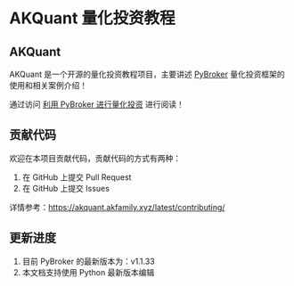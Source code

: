 # AKQuant 量化投资教程

## AKQuant

AKQuant 是一个开源的量化投资教程项目，主要讲述 [PyBroker](https://github.com/edtechre/pybroker) 量化投资框架的使用和相关案例介绍！

通过访问 [利用 PyBroker 进行量化投资](https://akquant.akfamily.xyz/) 进行阅读！

## 贡献代码

欢迎在本项目贡献代码，贡献代码的方式有两种：

1. 在 GitHub 上提交 Pull Request
2. 在 GitHub 上提交 Issues

详情参考：https://akquant.akfamily.xyz/latest/contributing/

## 更新进度

1. 目前 PyBroker 的最新版本为：v1.1.33
2. 本文档支持使用 Python 最新版本编辑
